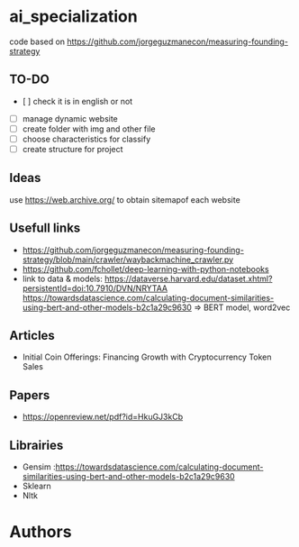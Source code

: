 # ai_specialization

code based on https://github.com/jorgeguzmanecon/measuring-founding-strategy

## TO-DO

- [ ] check it is in english or not
- [ ] manage dynamic website
- [ ] create folder with img and other file
- [ ] choose characteristics for classify
- [ ] create structure for project

## Ideas

use https://web.archive.org/ to obtain sitemapof each website

## Usefull links

- https://github.com/jorgeguzmanecon/measuring-founding-strategy/blob/main/crawler/waybackmachine_crawler.py
- https://github.com/fchollet/deep-learning-with-python-notebooks
- link to data & models: https://dataverse.harvard.edu/dataset.xhtml?persistentId=doi:10.7910/DVN/NRYTAA
https://towardsdatascience.com/calculating-document-similarities-using-bert-and-other-models-b2c1a29c9630 => BERT model, word2vec

 
## Articles
- Initial Coin Offerings: Financing Growth with Cryptocurrency Token Sales

## Papers
- https://openreview.net/pdf?id=HkuGJ3kCb

## Librairies

- Gensim :https://towardsdatascience.com/calculating-document-similarities-using-bert-and-other-models-b2c1a29c9630
- Sklearn
- Nltk
# Authors